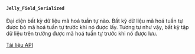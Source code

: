 #### `Jelly_Field_Serialized`

Đại diện bất kỳ dữ liệu mã hoá tuần tự nào.
Bất kỳ dữ liệu mã hoá tuần tự được bỏ mã hoá tuần tự trước khi nó được lấy.
Tương tự như vậy, bất kỳ tập dữ liệu trên trường được mã hoá tuần tự trước khi nó được lưu.

[Tài liệu API](../api/Jelly_Field_Serialized)